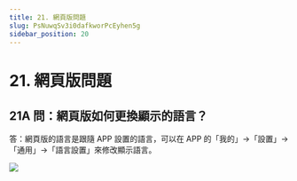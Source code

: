 ```yaml
---
title: 21. 網頁版問題
slug: PsNuwqSv3i0dafkworPcEyhen5g
sidebar_position: 20
---
```



# 21. 網頁版問題

## 21A 問：網頁版如何更換顯示的語言？

答：網頁版的語言是跟隨 APP 設置的語言，可以在 APP 的「我的」-&gt;「設置」-&gt;「通用」-&gt;「語言設置」來修改顯示語言。

<img src="/assets/TwbxbaE0Ko5eFWxiSZCcUJ6WnKf.png" src-width="682" src-height="754" align="center"/>


